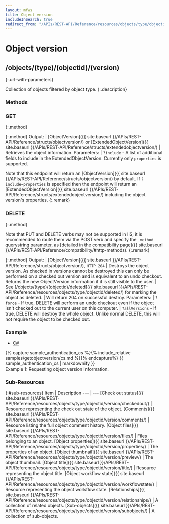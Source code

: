 ```yaml
---
layout: mfws
title: Object version
includeInSearch: true
redirect_from: "/APIs/REST-API/Reference/resources/objects/type/objectid/version.html"
---
```


# Object version

## /objects/(type)/(objectid)/(version)
{:.url-with-parameters}

Collection of objects filtered by object type. 
{:.description}

### Methods

### GET
{:.method}

{:.method}
Output: | [ObjectVersion]({{ site.baseurl }}/APIs/REST-API/Reference/structs/objectversion/) or [ExtendedObjectVersion]({{ site.baseurl }}/APIs/REST-API/Reference/structs/extendedobjectversion/)
| Retrieves the object information. 
Parameters: | `?include` - A list of additional fields to include in the ExtendedObjectVersion. Currently only `properties` is supported.

Note that this endpoint will return an [ObjectVersion]({{ site.baseurl }}/APIs/REST-API/Reference/structs/objectversion/) by default.  If `?include=properties` is specified then the endpoint will return an [ExtendedObjectVersion]({{ site.baseurl }}/APIs/REST-API/Reference/structs/extendedobjectversion/) including the object version's properties.
{:.remark}

### DELETE
{:.method}

Note that PUT and DELETE verbs may not be supported in IIS; it is recommended to route them via the POST verb and specify the `_method` querystring parameter, as [detailed in the compatibility page]({{ site.baseurl }}/APIs/REST-API/Reference/compatibility/#http-methods).
{:.remark}

{:.method}
Output: | [ObjectVersion]({{ site.baseurl }}/APIs/REST-API/Reference/structs/objectversion/), `HTTP 204`
| Destroys the object version. As checked in versions cannot be destroyed this can only be performed on a checked out version and is equivalent to an undo checkout. Returns the new ObjectVersion information if it is still visible to the user.
| See [/objects/(type)/(objectid)/deleted]({{ site.baseurl }}/APIs/REST-API/Reference/resources/objects/type/objectid/deleted/) for marking the object as deleted. 
| Will return 204 on successful destroy.
Parameters: | `?force` - If true, DELETE will perform an undo checkout even if the object isn't checked out to the current user on this computer.
| `?allVersions` - If true, DELETE will destroy the whole object. Unlike normal DELETE, this will not require the object to be checked out.

### Example

<div class="sample" id="example-1">
	<div class="sample-code">
		<ul>
			<li><a href="#example-1-code-cs">C#</a></li>
		</ul>
		<div id="example-1-code-cs">
			{% capture sample_authentication_cs %}{% include_relative samples/getobjectversion/cs.md %}{% endcapture%}
			{{ sample_authentication_cs | markdownify }}
		</div>
	</div>
	<div class="caption">
		<span class="caption-label">Example 1:</span>
		Requesting object version information. 
	</div>
</div>

### Sub-Resources

{:#sub-resources}
Item | Description
--- | ---
[Check out status]({{ site.baseurl }}/APIs/REST-API/Reference/resources/objects/type/objectid/version/checkedout/) | Resource representing the check out state of the object. 
[Comments]({{ site.baseurl }}/APIs/REST-API/Reference/resources/objects/type/objectid/version/comments/) | Resource listing the full object comment history. 
[Object files]({{ site.baseurl }}/APIs/REST-API/Reference/resources/objects/type/objectid/version/files/) | Files belonging to an object. 
[Object properties]({{ site.baseurl }}/APIs/REST-API/Reference/resources/objects/type/objectid/version/properties/) | The properties of an object. 
[Object thumbnail]({{ site.baseurl }}/APIs/REST-API/Reference/resources/objects/type/objectid/version/preview/) | The object thumbnail. 
[Object title]({{ site.baseurl }}/APIs/REST-API/Reference/resources/objects/type/objectid/version/title/) | Resource representing the object title. 
[Object workflow state]({{ site.baseurl }}/APIs/REST-API/Reference/resources/objects/type/objectid/version/workflowstate/) | Resource representing the object workflow state. 
[Relationships]({{ site.baseurl }}/APIs/REST-API/Reference/resources/objects/type/objectid/version/relationships/) | A collection of related objects. 
[Sub-objects]({{ site.baseurl }}/APIs/REST-API/Reference/resources/objects/type/objectid/version/subobjects/) | A collection of sub-objects. 